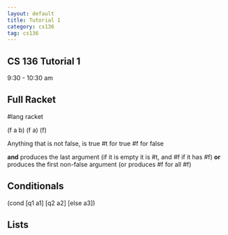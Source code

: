 ```yaml
---
layout: default
title: Tutorial 1
category: cs136
tag: cs136
---
```


## CS 136 Tutorial 1  

9:30 - 10:30 am

## Full Racket

\#lang racket

(f a b)
(f a)
(f)

Anything that is not false, is true
\#t for true
\#f for false

**and** produces the last argument (if it is empty it is #t, and #f if it has #f)
**or** produces the first non-false argument (or produces #f for all #f)

## Conditionals
(cond
  [q1 a1]
  [q2 a2]
  [else a3])

## Lists
